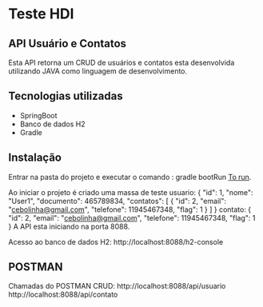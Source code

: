 # Teste HDI
## API Usuário e Contatos

Esta API retorna um CRUD de usuários e contatos esta desenvolvida utilizando JAVA como linguagem de desenvolvimento.


## Tecnologias utilizadas

- SpringBoot
- Banco de dados H2
- Gradle

## Instalação
Entrar na pasta do projeto e executar o comando :
gradle bootRun [To run](https://docs.gradle.org/current/userguide/userguide.html).

Ao iniciar o projeto é criado uma massa de teste
usuario:
{
"id": 1,
"nome": "User1",
"documento": 465789834,
"contatos": [
{
"id": 2,
"email": "cebolinha@gmail.com",
"telefone": 11945467348,
"flag": 1
}
]
}
contato:
{
"id": 2,
"email": "cebolinha@gmail.com",
"telefone": 11945467348,
"flag": 1
}
A API esta iniciando na porta 8088.

Acesso ao banco de dados H2:
http://localhost:8088/h2-console

## POSTMAN
Chamadas do POSTMAN CRUD:
http://localhost:8088/api/usuario
http://localhost:8088/api/contato